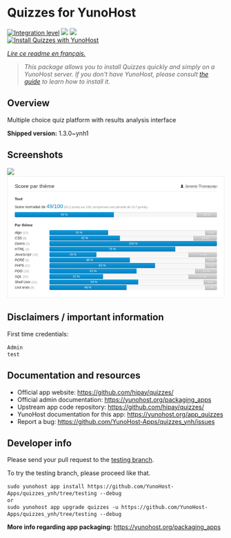 <!--
N.B.: This README was automatically generated by https://github.com/YunoHost/apps/tree/master/tools/README-generator
It shall NOT be edited by hand.
-->

# Quizzes for YunoHost

[![Integration level](https://dash.yunohost.org/integration/quizzes.svg)](https://dash.yunohost.org/appci/app/quizzes) ![](https://ci-apps.yunohost.org/ci/badges/quizzes.status.svg) ![](https://ci-apps.yunohost.org/ci/badges/quizzes.maintain.svg)  
[![Install Quizzes with YunoHost](https://install-app.yunohost.org/install-with-yunohost.svg)](https://install-app.yunohost.org/?app=quizzes)

*[Lire ce readme en français.](./README_fr.md)*

> *This package allows you to install Quizzes quickly and simply on a YunoHost server.
If you don't have YunoHost, please consult [the guide](https://yunohost.org/#/install) to learn how to install it.*

## Overview

Multiple choice quiz platform with results analysis interface

**Shipped version:** 1.3.0~ynh1



## Screenshots

![](./doc/screenshots/.DS_Store)
![](./doc/screenshots/score_par_theme.png)

## Disclaimers / important information

First time credentials: 

```
Admin
test
```
## Documentation and resources

* Official app website: https://github.com/hipay/quizzes/
* Official admin documentation: https://yunohost.org/packaging_apps
* Upstream app code repository: https://github.com/hipay/quizzes/
* YunoHost documentation for this app: https://yunohost.org/app_quizzes
* Report a bug: https://github.com/YunoHost-Apps/quizzes_ynh/issues

## Developer info

Please send your pull request to the [testing branch](https://github.com/YunoHost-Apps/quizzes_ynh/tree/testing).

To try the testing branch, please proceed like that.
```
sudo yunohost app install https://github.com/YunoHost-Apps/quizzes_ynh/tree/testing --debug
or
sudo yunohost app upgrade quizzes -u https://github.com/YunoHost-Apps/quizzes_ynh/tree/testing --debug
```

**More info regarding app packaging:** https://yunohost.org/packaging_apps